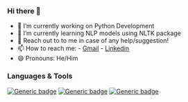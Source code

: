 ### Hi there 👋


- 🔭 I’m currently working on Python Development
- 🌱 I’m currently learning NLP models using NLTK package
- 💬 Reach out to to me in case of any help/suggestion!
- 📫 How to reach me:
      - [Gmail](vercettitommy322@gmail.com)
      - [Linkedin](https://www.linkedin.com/in/jatinjindal322/)
- 😄 Pronouns: He/Him

### Languages & Tools
[![Generic badge](https://img.shields.io/badge/Python-3.11-<COLOR>.svg)](https://shields.io/)      [![Generic badge](https://img.shields.io/badge/C++-23-<COLOR>.svg)](https://shields.io/)      [![Generic badge](https://img.shields.io/badge/Java-20.0.2-<COLOR>.svg)](https://shields.io/)
